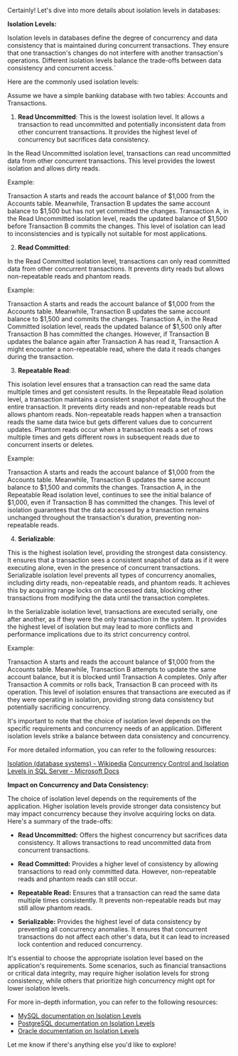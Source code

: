 Certainly! Let's dive into more details about isolation levels in databases:

**Isolation Levels:**

Isolation levels in databases define the degree of concurrency and data consistency that is maintained during concurrent transactions. They ensure that one transaction's changes do not interfere with another transaction's operations. Different isolation levels balance the trade-offs between data consistency and concurrent access.`

Here are the commonly used isolation levels:

Assume we have a simple banking database with two tables: Accounts and Transactions.

1. **Read Uncommitted**:
This is the lowest isolation level. It allows a transaction to read uncommitted and potentially inconsistent data from other concurrent transactions. It provides the highest level of concurrency but sacrifices data consistency.


In the Read Uncommitted isolation level, transactions can read uncommitted data from other concurrent transactions. This level provides the lowest isolation and allows dirty reads.

Example:

Transaction A starts and reads the account balance of $1,000 from the Accounts table.
Meanwhile, Transaction B updates the same account balance to $1,500 but has not yet committed the changes.
Transaction A, in the Read Uncommitted isolation level, reads the updated balance of $1,500 before Transaction B commits the changes.
This level of isolation can lead to inconsistencies and is typically not suitable for most applications.

2. **Read Committed**:

In the Read Committed isolation level, transactions can only read committed data from other concurrent transactions. It prevents dirty reads but allows non-repeatable reads and phantom reads.

Example:

Transaction A starts and reads the account balance of $1,000 from the Accounts table.
Meanwhile, Transaction B updates the same account balance to $1,500 and commits the changes.
Transaction A, in the Read Committed isolation level, reads the updated balance of $1,500 only after Transaction B has committed the changes.
However, if Transaction B updates the balance again after Transaction A has read it, Transaction A might encounter a non-repeatable read, where the data it reads changes during the transaction.

3. **Repeatable Read**:

This isolation level ensures that a transaction can read the same data multiple times and get consistent results. 
In the Repeatable Read isolation level, a transaction maintains a consistent snapshot of data throughout the entire transaction. It prevents dirty reads and non-repeatable reads but allows phantom reads. Non-repeatable reads happen when a transaction reads the same data twice but gets different values due to concurrent updates. Phantom reads occur when a transaction reads a set of rows multiple times and gets different rows in subsequent reads due to concurrent inserts or deletes.

Example:

Transaction A starts and reads the account balance of $1,000 from the Accounts table.
Meanwhile, Transaction B updates the same account balance to $1,500 and commits the changes.
Transaction A, in the Repeatable Read isolation level, continues to see the initial balance of $1,000, even if Transaction B has committed the changes.
This level of isolation guarantees that the data accessed by a transaction remains unchanged throughout the transaction's duration, preventing non-repeatable reads.

4. **Serializable**:

This is the highest isolation level, providing the strongest data consistency. It ensures that a transaction sees a consistent snapshot of data as if it were executing alone, even in the presence of concurrent transactions. Serializable isolation level prevents all types of concurrency anomalies, including dirty reads, non-repeatable reads, and phantom reads. It achieves this by acquiring range locks on the accessed data, blocking other transactions from modifying the data until the transaction completes.

In the Serializable isolation level, transactions are executed serially, one after another, as if they were the only transaction in the system. It provides the highest level of isolation but may lead to more conflicts and performance implications due to its strict concurrency control.

Example:

Transaction A starts and reads the account balance of $1,000 from the Accounts table.
Meanwhile, Transaction B attempts to update the same account balance, but it is blocked until Transaction A completes.
Only after Transaction A commits or rolls back, Transaction B can proceed with its operation.
This level of isolation ensures that transactions are executed as if they were operating in isolation, providing strong data consistency but potentially sacrificing concurrency.

It's important to note that the choice of isolation level depends on the specific requirements and concurrency needs of an application. Different isolation levels strike a balance between data consistency and concurrency.

For more detailed information, you can refer to the following resources:

[Isolation (database systems) - Wikipedia](https://en.wikipedia.org/wiki/Isolation_(database_systems))
[Concurrency Control and Isolation Levels in SQL Server - Microsoft Docs](https://docs.microsoft.com/en-us/sql/relational-databases/sql-server-concurrency-control-and-locking?view=sql-server-ver15)


**Impact on Concurrency and Data Consistency:**

The choice of isolation level depends on the requirements of the application. Higher isolation levels provide stronger data consistency but may impact concurrency because they involve acquiring locks on data. Here's a summary of the trade-offs:

- **Read Uncommitted:** Offers the highest concurrency but sacrifices data consistency. It allows transactions to read uncommitted data from concurrent transactions.

- **Read Committed:** Provides a higher level of consistency by allowing transactions to read only committed data. However, non-repeatable reads and phantom reads can still occur.

- **Repeatable Read:** Ensures that a transaction can read the same data multiple times consistently. It prevents non-repeatable reads but may still allow phantom reads.

- **Serializable:** Provides the highest level of data consistency by preventing all concurrency anomalies. It ensures that concurrent transactions do not affect each other's data, but it can lead to increased lock contention and reduced concurrency.

It's essential to choose the appropriate isolation level based on the application's requirements. Some scenarios, such as financial transactions or critical data integrity, may require higher isolation levels for strong consistency, while others that prioritize high concurrency might opt for lower isolation levels.

For more in-depth information, you can refer to the following resources:

- [MySQL documentation on Isolation Levels](https://dev.mysql.com/doc/refman/8.0/en/innodb-transaction-isolation-levels.html)
- [PostgreSQL documentation on Isolation Levels](https://www.postgresql.org/docs/current/transaction-iso.html)
- [Oracle documentation on Isolation Levels](https://docs.oracle.com/en/database/oracle/oracle-database/19/sqlrf/SET-TRANSACTION.html)

Let me know if there's anything else you'd like to explore!